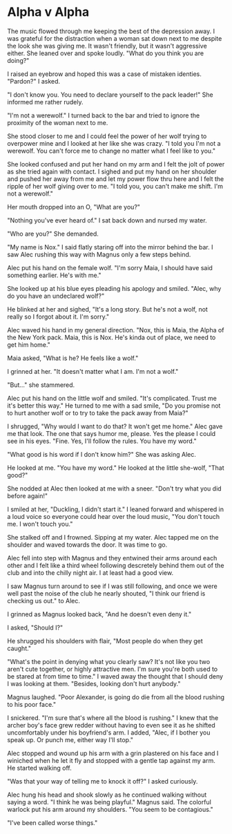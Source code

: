 # Alpha v Alpha

The music flowed through me keeping the best of the depression away.  I was grateful for the distraction when a woman sat down next to me despite the look she was giving me.  It wasn't friendly, but it wasn't aggressive either.  She leaned over and spoke loudly.  "What do you think you are doing?"

I raised an eyebrow and hoped this was a case of mistaken identies.  "Pardon?" I asked.

"I don't know you.  You need to declare yourself to the pack leader!"  She informed me rather rudely.

"I'm not a werewolf."  I turned back to the bar and tried to ignore the proximity of the woman next to me.

She stood closer to me and I could feel the power of her wolf trying to overpower mine and I looked at her like she was crazy.  "I told you I'm not a werewolf.  You can't force me to change no matter what I feel like to you."

She looked confused and put her hand on my arm and I felt the jolt of power as she tried again with contact.  I sighed and put my hand on her shoulder and pushed her away from me and let my power flow thru here and I felt the ripple of her wolf giving over to me.  "I told you, you can't make me shift.  I'm not a werewolf."

Her mouth dropped into an O, "What are you?"

"Nothing you've ever heard of."  I sat back down and nursed my water.

"Who are you?" She demanded.

"My name is Nox."  I said flatly staring off into the mirror behind the bar.  I saw Alec rushing this way with Magnus only a few steps behind.  

Alec put his hand on the female wolf.  "I'm sorry Maia, I should have said something earlier.  He's with me."

She looked up at his blue eyes pleading his apology and smiled.  "Alec, why do you have an undeclared wolf?"

He blinked at her and sighed, "It's a long story.  But he's not a wolf, not really so I forgot about it.  I'm sorry."

Alec waved his hand in my general direction.  "Nox, this is Maia, the Alpha of the New York pack.  Maia, this is Nox.  He's kinda out of place, we need to get him home."

Maia asked, "What is he?  He feels like a wolf."

I grinned at her.  "It doesn't matter what I am.  I'm not a wolf."

"But..." she stammered.

Alec put his hand on the little wolf and smiled.  "It's complicated.  Trust me it's better this way."  He turned to me with a sad smile, "Do you promise not to hurt another wolf or to try to take the pack away from Maia?"

I shrugged, "Why would I want to do that? It won't get me home."  Alec gave me that look. The one that says humor me, please.  Yes the please I could see in his eyes.  "Fine.  Yes, I'll follow the rules.  You have my word."

"What good is his word if I don't know him?"  She was asking Alec.

He looked at me.  "You have my word."  He looked at the little she-wolf, "That good?"

She nodded at Alec then looked at me with a sneer.  "Don't try what you did before again!"

I smiled at her, "Duckling, I didn't start it."  I leaned forward and whispered in a loud voice so everyone could hear over the loud music, "You don't touch me.  I won't touch you."

She stalked off and I frowned.  Sipping at my water.  Alec tapped me on the shoulder and waved towards the door.  It was time to go.

Alec fell into step with Magnus and they entwined their arms around each other and I felt like a third wheel following descretely behind them out of the club and into the chilly night air.  I at least had a good view.

I saw Magnus turn around to see if I was still following, and once we were well past the noise of the club he nearly shouted, "I think our friend is checking us out." to Alec.

I grinned as Magnus looked back, "And he doesn't even deny it."

I asked, "Should I?"

He shrugged his shoulders with flair, "Most people do when they get caught."

"What's the point in denying what you clearly saw?  It's not like you two aren't cute together, or highly attractive men.  I'm sure you're both used to be stared at from time to time."  I waved away the thought that I should deny I was looking at them. "Besides, looking don't hurt anybody."

Magnus laughed.  "Poor Alexander, is going do die from all the blood rushing to his poor face."

I snickered. "I'm sure that's where all the blood is rushing." I knew that the archer boy's face grew redder without having to even see it as he shifted uncomfortably under his boyfriend's arm.  I added, "Alec, if I bother you speak up.  Or punch me, either way I'll stop."  

Alec stopped and wound up his arm with a grin plastered on his face and I winiched when he let it fly and stopped with a gentle tap against my arm.  He started walking off.

"Was that your way of telling me to knock it off?"  I asked curiously.

Alec hung his head and shook slowly as he continued walking without saying a word.  "I think he was being playful."  Magnus said.  The colorful warlock put his arm around my shoulders.  "You seem to be contagious."

"I've been called worse things."